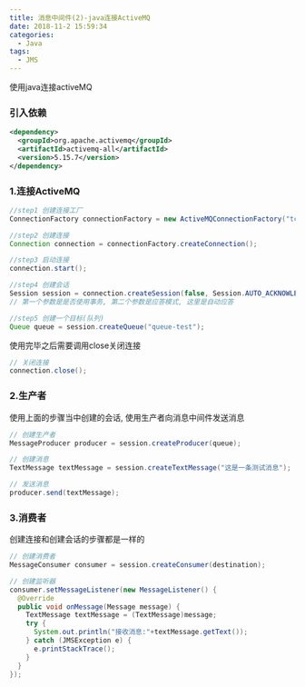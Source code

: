 ```yaml
---
title: 消息中间件(2)-java连接ActiveMQ
date: 2018-11-2 15:59:34
categories: 
  - Java
tags: 
  - JMS
---
```


使用java连接activeMQ
### 引入依赖
```xml
<dependency>
  <groupId>org.apache.activemq</groupId>
  <artifactId>activemq-all</artifactId>
  <version>5.15.7</version>
</dependency>
```
<!-- more -->

### 1.连接ActiveMQ
```java
//step1 创建连接工厂
ConnectionFactory connectionFactory = new ActiveMQConnectionFactory("tcp://192.168.142.128:61616");

//step2 创建连接
Connection connection = connectionFactory.createConnection();

//step3 启动连接
connection.start();

//step4 创建会话
Session session = connection.createSession(false, Session.AUTO_ACKNOWLEDGE);
// 第一个参数是是否使用事务, 第二个参数是应答模式, 这里是自动应答

//step5 创建一个目标(队列)
Queue queue = session.createQueue("queue-test");
```
使用完毕之后需要调用close关闭连接
```java
// 关闭连接
connection.close();
```

### 2.生产者
使用上面的步骤当中创建的会话, 使用生产者向消息中间件发送消息
```java
// 创建生产者
MessageProducer producer = session.createProducer(queue);

// 创建消息
TextMessage textMessage = session.createTextMessage("这是一条测试消息");

// 发送消息
producer.send(textMessage);
```

### 3.消费者
创建连接和创建会话的步骤都是一样的
```java
// 创建消费者
MessageConsumer consumer = session.createConsumer(destination);

// 创建监听器
consumer.setMessageListener(new MessageListener() {
  @Override
  public void onMessage(Message message) {
    TextMessage textMessage = (TextMessage)message;
    try {
      System.out.println("接收消息:"+textMessage.getText());
    } catch (JMSException e) {
      e.printStackTrace();
    }
  }
});
```
